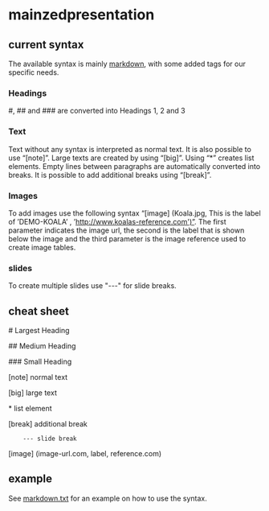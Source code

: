 # mainzedpresentation

## current syntax
The available syntax is mainly [markdown](https://guides.github.com/features/mastering-markdown/), with some added tags for our specific needs.
### Headings
\#, \## and \### are converted into Headings 1, 2 and 3
### Text 
Text without any syntax is interpreted as normal text. It is also possible to use “[note]”. Large texts are created by using “[big]”. Using “*” creates list elements. Empty lines between paragraphs are automatically converted into breaks. It is possible to add additional breaks using “[break]”.
### Images
To add images use the following syntax “[image] (Koala.jpg, This is the label of ’DEMO-KOALA’ , ’http://www.koalas-reference.com')”. The first parameter indicates the image url, the second is the label that is shown below the image and the third parameter is the image reference used to create image tables.
### slides
To create multiple slides use "---" for slide breaks.

## cheat sheet
\# Largest Heading

\## Medium Heading

\### Small Heading

[note] normal text

[big] large text

\* list element

[break] additional break
	  
		--- slide break

\[image] (image-url.com, label, reference.com) 
## example
See [markdown.txt](https://github.com/MatthiasDfnr/mainzedpresentation/blob/master/markdown.txt) for an example on how to use the syntax.



